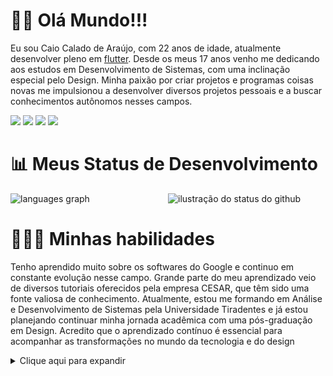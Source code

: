 # 👋🏻 Olá Mundo!!!

<!-- <a href="https://app.daily.dev/kainato"><img src="https://api.daily.dev/devcards/v2/bOi1brj1zKw0d9FYOBslX.png?type=wide&r=17n" width="400" alt="Caio Calado's Dev Card" align="right"/></a> -->

Eu sou Caio Calado de Araújo, com 22 anos de idade, atualmente desenvolver pleno em [flutter](https://flutter.dev/).
Desde os meus 17 anos venho me dedicando aos estudos em Desenvolvimento de Sistemas, com uma inclinação especial pelo Design.
Minha paixão por criar projetos e programas coisas novas me impulsionou a desenvolver diversos projetos pessoais e a buscar conhecimentos autônomos nesses campos.

<div>
  <a href="https://www.instagram.com/kainato.exe/"><img src="https://img.shields.io/badge/Instagram-E4405F?style=for-the-badge&logo=instagram&logoColor=white" height="30"/></a>
  <a href="https://www.linkedin.com/in/kainato/"><img src="https://img.shields.io/badge/LinkedIn-0077B5?style=for-the-badge&logo=linkedin&logoColor=white" height="30"/></a>
  <a href="mailto:caiocaladaraujo@gmail.com"><img src="https://img.shields.io/badge/Gmail-D14836?style=for-the-badge&logo=gmail&logoColor=white" height="30"/></a>
<!--   <a><img src="https://img.shields.io/badge/Stack_Overflow-FE7A16?style=for-the-badge&logo=stack-overflow&logoColor=white" height="30"/></a> -->
  <a href="https://judge.beecrowd.com/pt/profile/560451"><img src="https://hermes.dio.me/articles/cover/3f84021b-aa8b-45b2-9641-8d2fe240174e.jpg" height="30"/></a>
</div>

# 📊 Meus Status de Desenvolvimento

<img align='right' src="https://github-readme-stats.vercel.app/api?username=Kainato&hide_title=false&hide_rank=false&show_icons=true&include_all_commits=true&count_private=true&disable_animations=false&theme=dark&locale=en&hide_border=false&order=1" width="50%" alt="ilustração do status do github">

<img src="https://github-readme-stats.vercel.app/api/top-langs?username=Kainato&locale=en&hide_title=false&layout=compact&card_width=320&langs_count=5&theme=dark&hide_border=false&order=2" width="40%" alt="languages graph"  />

# 👨🏻‍💻 Minhas habilidades

Tenho aprendido muito sobre os softwares do Google e continuo em constante evolução nesse campo. 
Grande parte do meu aprendizado veio de diversos tutoriais oferecidos pela empresa CESAR, que têm sido uma fonte valiosa de conhecimento. Atualmente, estou me formando em Análise e Desenvolvimento de Sistemas pela Universidade Tiradentes e já estou planejando continuar minha jornada acadêmica com uma pós-graduação em Design. 
Acredito que o aprendizado contínuo é essencial para acompanhar as transformações no mundo da tecnologia e do design

<details>
<summary>Clique aqui para expandir</summary>

| Foto | Linguagem | Nível |
| :----: | :---------: | :-----: |
| <a href="https://en.wikipedia.org/wiki/HTML"> <img src="https://raw.githubusercontent.com/devicons/devicon/master/icons/html5/html5-original-wordmark.svg" alt="css3" width="40" height="40"/></a> | HTML | 🌕🌕🌑🌑🌑 
| <a href="https://en.wikipedia.org/wiki/CSS"><img src="https://raw.githubusercontent.com/devicons/devicon/master/icons/css3/css3-original-wordmark.svg" alt="css3" width="40" height="40"/></a>  | CSS | 🌕🌕🌑🌑🌑
| <a href="https://laravel.com/"><img src="https://upload.wikimedia.org/wikipedia/commons/thumb/9/9a/Laravel.svg/1969px-Laravel.svg.png" alt="css3" width="40" height="40"/></a> | Laravel | 🌕🌑🌑🌑🌑
| <a href="https://www.php.net"><img src="https://raw.githubusercontent.com/devicons/devicon/master/icons/php/php-original.svg" alt="css3" width="40" height="40"/></a>  | PHP | 🌗🌑🌑🌑🌑
| <a href="https://dart.dev/"><img src="https://www.vectorlogo.zone/logos/dartlang/dartlang-icon.svg" alt="css3" width="40" height="40"/></a>  | Dart | 🌕🌕🌕🌕🌑
| <a href="https://flutter.dev/"><img src="https://www.vectorlogo.zone/logos/flutterio/flutterio-icon.svg" alt="css3" width="40" height="40"/></a>  | Flutter | 🌕🌕🌕🌕🌕
| <a href="https://firebase.google.com/?hl=pt-br"><img src="https://www.vectorlogo.zone/logos/firebase/firebase-icon.svg" alt="css3" width="40" height="40"/></a>  | Firebase | 🌕🌕🌕🌑🌑
| <a href="https://git-scm.com/"><img src="https://www.vectorlogo.zone/logos/git-scm/git-scm-icon.svg" alt="css3" width="40" height="40"/></a>  | Git | 🌕🌕🌕🌑🌑
| <a href="https://www.mysql.com/"><img src="https://raw.githubusercontent.com/devicons/devicon/master/icons/mysql/mysql-original-wordmark.svg" alt="css3" width="40" height="40"/></a>  | MySQL | 🌕🌕🌑🌑🌑
| <a href="https://nextjs.org/"><img src="https://images-cdn.openxcell.com/wp-content/uploads/2024/07/24154156/dango-inner-2.webp" alt="css3" width="40" height="40"/></a>  | NEXT JS | 🌕🌕🌑🌑🌑
| <a href="https://postman.com"><img src="https://www.vectorlogo.zone/logos/getpostman/getpostman-icon.svg" alt="css3" width="40" height="40"/></a>  | Postman | 🌕🌕🌕🌑🌑
| <a href="https://www.python.org"><img src="https://raw.githubusercontent.com/devicons/devicon/master/icons/python/python-original.svg" alt="css3" width="40" height="40"/></a>  | Python | 🌕🌑🌑🌑🌑
| <a href="https://www.adobe.com/products/xd.html"><img src="https://cdn.freebiesupply.com/logos/large/2x/adobe-xd-logo-png-transparent.png" alt="css3" width="40" height="40"/></a>  | Adobe XD | 🌕🌗🌑🌑🌑
| <a href="https://www.canva.com/"><img src="https://encrypted-tbn0.gstatic.com/images?q=tbn:ANd9GcQURXSVJcJLHRlQApPQ2jJBniDiuSsdos84MA&s" width="40" height="40"/></a>  | Canva | 🌕🌕🌕🌑🌑
| <a href="https://www.figma.com/pt-br/"><img src="https://cdn.sanity.io/images/599r6htc/regionalized/5094051dac77593d0f0978bdcbabaf79e5bb855c-1080x1080.png?w=540&h=540&q=75&fit=max&auto=format" width="40" height="40"/></a>  | Figma | 🌕🌕🌗🌑🌑
| <a href="https://about.appsheet.com/home/"><img src="https://static.wikia.nocookie.net/logopedia/images/2/27/Google_AppSheet_icon.svg/revision/latest/scale-to-width-down/250?cb=20240930225359" width="40" height="40"/></a>  | Appsheet | 🌕🌕🌕🌕🌑
</details>
